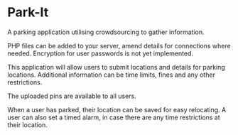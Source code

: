 # Park-It
A parking application utilising crowdsourcing to gather information.

PHP files can be added to your server, amend details for connections where needed.
Encryption for user passwords is not yet implemented.

This application will allow users to submit locations and details for parking locations.
Additional information can be time limits, fines and any other restrictions.

The uploaded pins are available to all users.

When a user has parked, their location can be saved for easy relocating.
A user can also set a timed alarm, in case there are any time restrictions at their location.
